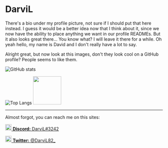 # DarviL

There's a bio under my profile picture, not sure if I should put that here instead.
I guess it would be a better idea now that I think about it, since we now have the ability to place anything we want in our profile READMEs.
But it also looks great there... You know what? I will leave it there for a while. Oh yeah hello, my name is David and I don't really have a lot to say.

Alright great, but now look at this images, don't they look cool on a GitHub profile? People seems to like them.

![GitHub stats](https://github-readme-stats.vercel.app/api?username=DarviL82&show_icons=true&theme=synthwave&hide_border=true&title_color=03fcb1)

![Top Langs](https://github-readme-stats.vercel.app/api/top-langs/?username=DarviL82&layout=compact)
<img width="90px" src="https://user-images.githubusercontent.com/48654552/127066313-9da7f85a-ce25-4ef9-996e-d0f7f758414d.png">

---

Almost forgot, you can reach me on this sites:

<a href="https://discord.gg"> <img width="20px" src="https://discord.com/assets/3437c10597c1526c3dbd98c737c2bcae.svg"> **Discord:** DarviL#3242 </a>

<a href="https://twitter.com/DarviL82_"> <img width="20px" src="https://user-images.githubusercontent.com/48654552/136849087-8bf434c0-e649-4d15-ae7c-d5bd9765e40f.png"> **Twitter:** @DarviL82_ </a>
